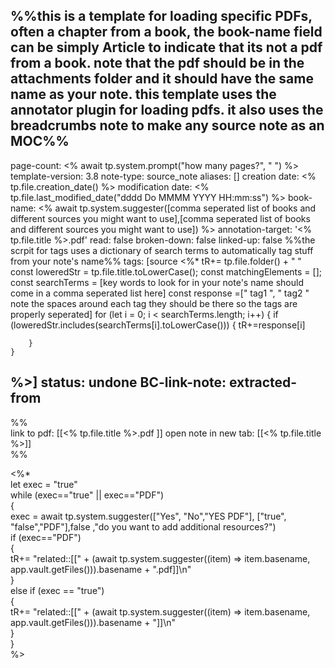 %%this is a template for loading specific PDFs, often a chapter from a book, the book-name field can be simply Article to indicate that its not a pdf from a book. note that the pdf should be in the attachments folder and it should have the same name as your note. this template uses the annotator plugin for loading pdfs. it also uses the breadcrumbs note to make any source note as an MOC%%
---
page-count: <% await tp.system.prompt("how many pages?", " ") %>
template-version: 3.8
note-type: source_note
aliases: []
creation date: <% tp.file.creation_date() %>
modification date: <% tp.file.last_modified_date("dddd Do MMMM YYYY HH:mm:ss") %>
book-name: <% await tp.system.suggester([comma seperated list of books and different sources you might want to use],[comma seperated list of books and different sources you might want to use]) %>
annotation-target: '<% tp.file.title %>.pdf'
read: false
broken-down: false
linked-up: false
%%the scrpit for tags uses a dictionary of search terms to automatically tag stuff from your note's name%%
tags: [source <%* 
  tR+= tp.file.folder() + "  "
  const loweredStr = tp.file.title.toLowerCase();
  const matchingElements = [];
  const searchTerms = [key words to look for in your note's name should come in a comma seperated list here] 
  const response =[" tag1 ", " tag2 " note the spaces around each tag they should be there so the tags are properly seperated]
  for (let i = 0; i < searchTerms.length; i++)
   {
	    if (loweredStr.includes(searchTerms[i].toLowerCase()))
	    {
		    tR+=response[i]
    
	    }
    }
%>]
status: undone 
BC-link-note: extracted-from
---

%%  
link to pdf: [[<% tp.file.title %>.pdf ]] open note in new tab: [[<% tp.file.title %>]]  
%% 

<%*  
let exec = "true"  
while (exec=="true" || exec=="PDF")  
{  
	exec = await tp.system.suggester(["Yes", "No","YES PDF"], ["true", "false","PDF"],false ,"do you want to add additional resources?")  
	if (exec=="PDF")  
	{  
		tR+= "related::[[" + (await tp.system.suggester((item) => item.basename, app.vault.getFiles())).basename + ".pdf]]\n"  
	}  
	else if (exec == "true")  
	{  
		tR+= "related::[[" + (await tp.system.suggester((item) => item.basename, app.vault.getFiles())).basename + "]]\n"  
	}  
}  
%>
